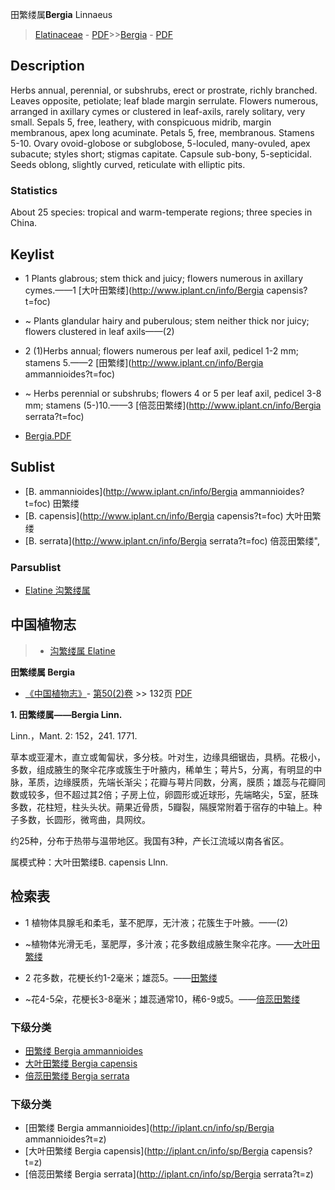 田繁缕属**Bergia** Linnaeus

> [Elatinaceae](http://www.iplant.cn/info/Elatinaceae?t=foc) - [PDF](http://www.iplant.cn/foc/pdf/Elatinaceae.pdf)>>[Bergia](http://www.iplant.cn/info/Bergia?t=foc) - [PDF](http://www.iplant.cn/foc/pdf/Bergia.pdf)

## Description

Herbs annual, perennial, or subshrubs, erect or prostrate, richly branched. Leaves opposite, petiolate; leaf blade margin serrulate. Flowers numerous, arranged in axillary cymes or clustered in leaf-axils, rarely solitary, very small. Sepals 5, free, leathery, with conspicuous midrib, margin membranous, apex long acuminate. Petals 5, free, membranous. Stamens 5-10. Ovary ovoid-globose or subglobose, 5-loculed, many-ovuled, apex subacute; styles short; stigmas capitate. Capsule sub-bony, 5-septicidal. Seeds oblong, slightly curved, reticulate with elliptic pits.

### Statistics
About 25 species: tropical and warm-temperate regions; three species in China.

## Keylist

* 1 Plants glabrous; stem thick and juicy; flowers numerous in axillary cymes.——1 [大叶田繁缕](http://www.iplant.cn/info/Bergia capensis?t=foc)
* ~ Plants glandular hairy and puberulous; stem neither thick nor juicy; flowers clustered in leaf axils——(2)

* 2 (1)Herbs annual; flowers numerous per leaf axil, pedicel 1-2 mm; stamens 5.——2 [田繁缕](http://www.iplant.cn/info/Bergia ammannioides?t=foc)
* ~ Herbs perennial or subshrubs; flowers 4 or 5 per leaf axil, pedicel 3-8 mm; stamens (5-)10.——3 [倍蕊田繁缕](http://www.iplant.cn/info/Bergia serrata?t=foc)

* [Bergia.PDF](http://www.iplant.cn/foc/pdf/Bergia.pdf)
## Sublist
* [B.  ammannioides](http://www.iplant.cn/info/Bergia ammannioides?t=foc)
 田繁缕
* [B.  capensis](http://www.iplant.cn/info/Bergia capensis?t=foc)
 大叶田繁缕
* [B.  serrata](http://www.iplant.cn/info/Bergia serrata?t=foc) 倍蕊田繁缕",

### Parsublist

* [Elatine  沟繁缕属](http://www.iplant.cn/info/Elatine?t=foc)

## 中国植物志

> * [沟繁缕属  Elatine](http://www.iplant.cn/info/Elatine?t=z)

**田繁缕属 Bergia**

* [《中国植物志》](http://www.iplant.cn/frps)- [第50(2)卷](http://www.iplant.cn/frps/vol/50(2)) >> 132页 [PDF](http://www.iplant.cn/frps/pdf/50(2)/132y.pdf)

**1. 田繁缕属——Bergia Linn.**

Linn.，Mant. 2: 152，241. 1771.

草本或亚灌木，直立或匍匐状，多分枝。叶对生，边缘具细锯齿，具柄。花极小，多数，组成腋生的聚伞花序或簇生于叶腋内，稀单生；萼片5，分离，有明显的中脉，革质，边缘膜质，先端长渐尖；花瓣与萼片同数，分离，膜质；雄蕊与花瓣同数或较多，但不超过其2倍；子房上位，卵圆形或近球形，先端略尖，5室，胚珠多数，花柱短，柱头头状。蒴果近骨质，5瓣裂，隔膜常附着于宿存的中轴上。种子多数，长圆形，微弯曲，具网纹。

约25种，分布于热带与温带地区。我国有3种，产长江流域以南各省区。

属模式种：大叶田繁缕B. capensis Llnn.

## 检索表

* 1 植物体具腺毛和柔毛，茎不肥厚，无汁液；花簇生于叶腋。——(2)
* ~植物体光滑无毛，茎肥厚，多汁液；花多数组成腋生聚伞花序。——[大叶田繁缕](Bergia-capensis-大叶田繁缕.md)

* 2 花多数，花梗长约1-2毫米；雄蕊5。——[田繁缕](Bergia-ammannioides-田繁缕.md)

* ~花4-5朵，花梗长3-8毫米；雄蕊通常10，稀6-9或5。——[倍蕊田繁缕](Bergia-serrata-倍蕊田繁缕.md)

### 下级分类
* [田繁缕  Bergia ammannioides](Bergia-ammannioides-田繁缕.md)
* [大叶田繁缕  Bergia capensis](Bergia-capensis-大叶田繁缕.md)
* [倍蕊田繁缕  Bergia serrata](Bergia-serrata-倍蕊田繁缕.md)

### 下级分类
* [田繁缕  Bergia ammannioides](http://iplant.cn/info/sp/Bergia ammannioides?t=z)
* [大叶田繁缕  Bergia capensis](http://iplant.cn/info/sp/Bergia capensis?t=z)
* [倍蕊田繁缕  Bergia serrata](http://iplant.cn/info/sp/Bergia serrata?t=z)
